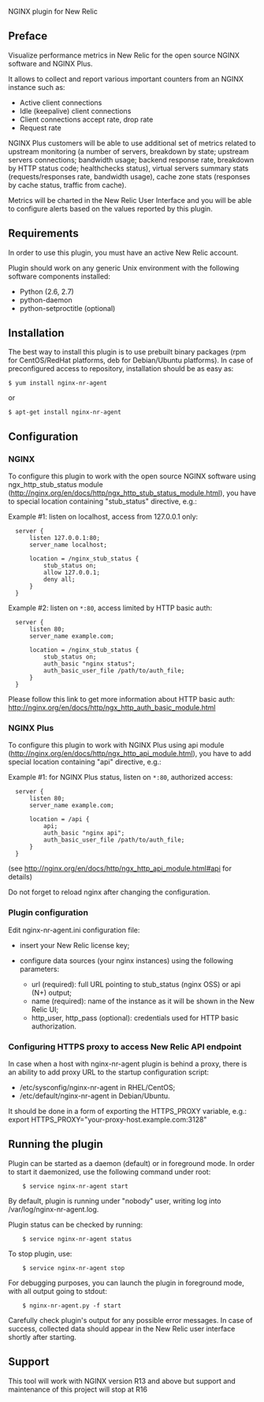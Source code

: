 
NGINX plugin for New Relic

## Preface

Visualize performance metrics in New Relic for the open source NGINX software and NGINX Plus.

It allows to collect and report various important counters from an NGINX instance such as:

 * Active client connections
 * Idle (keepalive) client connections
 * Client connections accept rate, drop rate
 * Request rate

NGINX Plus customers will be able to use additional set of metrics
related to upstream monitoring (a number of servers, breakdown by state;
upstream servers connections; bandwidth usage; backend response rate,
breakdown by HTTP status code; healthchecks status), virtual servers
summary stats (requests/responses rate, bandwidth usage), cache zone
stats (responses by cache status, traffic from cache).

Metrics will be charted in the New Relic User Interface and you will be able
to configure alerts based on the values reported by this plugin.

## Requirements

In order to use this plugin, you must have an active New Relic account.

Plugin should work on any generic Unix environment with the following
software components installed:

  - Python (2.6, 2.7)
  - python-daemon
  - python-setproctitle (optional)


## Installation

The best way to install this plugin is to use prebuilt binary packages
(rpm for CentOS/RedHat platforms, deb for Debian/Ubuntu platforms).
In case of preconfigured access to repository, installation should be
as easy as:

    $ yum install nginx-nr-agent

or

    $ apt-get install nginx-nr-agent


## Configuration

### NGINX

To configure this plugin to work with the open source NGINX software using ngx_http_stub_status
module (http://nginx.org/en/docs/http/ngx_http_stub_status_module.html),
you have to special location containing "stub_status" directive, e.g.:

  Example #1: listen on localhost, access from 127.0.0.1 only:

  ```
    server {
        listen 127.0.0.1:80;
        server_name localhost;

        location = /nginx_stub_status {
            stub_status on;
            allow 127.0.0.1;
            deny all;
        }
    }
 ```

  Example #2: listen on `*:80`, access limited by HTTP basic auth:

  ```
    server {
        listen 80;
        server_name example.com;

        location = /nginx_stub_status {
            stub_status on;
            auth_basic "nginx status";
            auth_basic_user_file /path/to/auth_file;
        }
    }
  ```

  Please follow this link to get more information about HTTP basic auth:
  http://nginx.org/en/docs/http/ngx_http_auth_basic_module.html


### NGINX Plus

To configure this plugin to work with NGINX Plus using api
module (http://nginx.org/en/docs/http/ngx_http_api_module.html),
you have to add special location containing "api" directive, e.g.:

  Example #1: for NGINX Plus status, listen on `*:80`, authorized access:

  ```
    server {
        listen 80;
        server_name example.com;

        location = /api {
            api;
            auth_basic "nginx api";
            auth_basic_user_file /path/to/auth_file;
        }
    }
  ```

  (see http://nginx.org/en/docs/http/ngx_http_api_module.html#api for details)

  Do not forget to reload nginx after changing the configuration.


### Plugin configuration

Edit nginx-nr-agent.ini configuration file:

  * insert your New Relic license key;

  * configure data sources (your nginx instances) using the following parameters:
    - url (required): full URL pointing to stub_status (nginx OSS) or api (N+) output;
    - name (required): name of the instance as it will be shown in the New Relic UI;
    - http_user, http_pass (optional): credentials used for
      HTTP basic authorization.


### Configuring HTTPS proxy to access New Relic API endpoint

In case when a host with nginx-nr-agent plugin is behind a proxy,
there is an ability to add proxy URL to the startup configuration script:
  - /etc/sysconfig/nginx-nr-agent in RHEL/CentOS;
  - /etc/default/nginx-nr-agent in Debian/Ubuntu.

It should be done in a form of exporting the HTTPS_PROXY variable, e.g.:
export HTTPS_PROXY="your-proxy-host.example.com:3128"


## Running the plugin

Plugin can be started as a daemon (default) or in foreground mode.
In order to start it daemonized, use the following command under root:

```
    $ service nginx-nr-agent start
```

By default, plugin is running under "nobody" user, writing log
into /var/log/nginx-nr-agent.log.

Plugin status can be checked by running:

```
    $ service nginx-nr-agent status
```

To stop plugin, use:

```
    $ service nginx-nr-agent stop
```

For debugging purposes, you can launch the plugin in foreground mode,
with all output going to stdout:

```
    $ nginx-nr-agent.py -f start
```

Carefully check plugin's output for any possible error messages.
In case of success, collected data should appear in the New Relic
user interface shortly after starting.

## Support
This tool will work with NGINX version R13 and above but support and maintenance of this project will stop at R16

